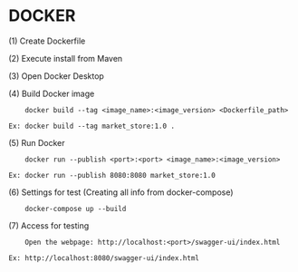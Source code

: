 # DOCKER

(1) Create Dockerfile


(2) Execute install from Maven


(3) Open Docker Desktop


(4) Build Docker image<br>

        docker build --tag <image_name>:<image_version> <Dockerfile_path>
        
    Ex: docker build --tag market_store:1.0 .


(5) Run Docker

        docker run --publish <port>:<port> <image_name>:<image_version>
        
    Ex: docker run --publish 8080:8080 market_store:1.0
    

(6) Settings for test (Creating all info from docker-compose)

        docker-compose up --build


(7) Access for testing

        Open the webpage: http://localhost:<port>/swagger-ui/index.html
        
    Ex: http://localhost:8080/swagger-ui/index.html
